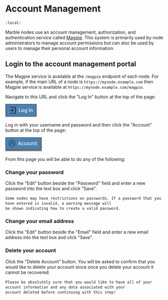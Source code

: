 # Account Management

```{contents}
:local:
```

Marble nodes use an account management, authorization, and authentication service called 
[Magpie](https://pavics-magpie.readthedocs.io). This system is primarily used by node administrators to manage account
permissions but can also be used by users to manage their personal account information. 

## Login to the account management portal

The Magpie service is available at the `/magpie` endpoint of each node. For example, if the main URL of a node is
`https://mynode.example.com` then Magpie service is available at `https://mynode.example.com/magpie`.

Navigate to this URL and click the "Log In" button at the top of the page:

![Log In button](images/magpie-login-button.png)

Log in with your username and password and then click the "Account" button at the top of the page:

![Account button](images/magpie-account-button.png)

From this page you will be able to do any of the following:

### Change your password

Click the "Edit" button beside the "Password" field and enter a new password into the text box and click "Save".

```{note}
Some nodes may have restrictions on passwords. If a password that you have entered is invalid, a warning message will 
be shown indicating how to create a valid password.
```

### Change your email address

Click the "Edit" button beside the "Email" field and enter a new email address into the text box and click "Save".

### Delete your account

Click the "Delete Account" button. You will be asked to confirm that you would like to delete your account since once
you delete your account it cannot be recovered.

```{warning}
Please be absolutely sure that you would like to have all of your account information and any data associated with your
account deleted before continuing with this step!
```
